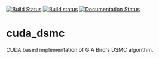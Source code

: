 [![Build Status](https://travis-ci.org/inJeans/cuda_dsmc.svg?branch=master)](https://travis-ci.org/inJeans/cuda_dsmc)
[![Build status](https://ci.appveyor.com/api/projects/status/kdmwtlq123imd1o3?svg=true)](https://ci.appveyor.com/project/inJeans/cuda-dsmc)
[![Documentation Status](https://readthedocs.org/projects/cuda-dsmc/badge/?version=latest)](http://cuda-dsmc.readthedocs.org/en/latest/?badge=latest)
                

# cuda_dsmc
CUDA based implementation of G A Bird's DSMC algorithm.
